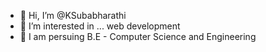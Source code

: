 - 👋 Hi, I’m @KSubabharathi
- 👀 I’m interested in ... web development
- 🌱 I am persuing B.E - Computer Science and Engineering
